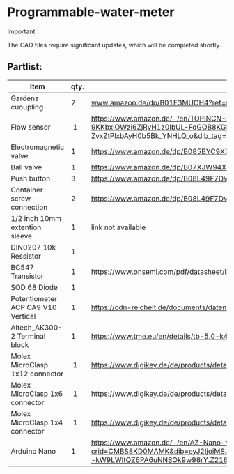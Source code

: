 # Programmable-water-meter 

>[!important]
>The CAD files require significant updates, which will be completed shortly.


## Partlist: 
Item | qty.| link
---|---|---
Gardena cuoupling | 2 | www.amazon.de/dp/B01E3MUOH4?ref=ppx_yo2ov_dt_b_fed_asin_title
Flow sensor | 1 | https://www.amazon.de/-/en/TOPINCN-Sensor-Switch-Copper-Effect/dp/B0995PM8ZR/ref=sr_1_21?crid=2EVVRC2PN3TLU&dib=eyJ2IjoiMSJ9.y8HN1IBEflR142VhDE9ZKi-wtxuQrJRm3xZzoUFJtRYhMubwsNMIoWOUDuNSySduua4ruMD1smPhkq5gF4RDnMA1Ur5Ya46W93PRkmzgjz95pu4H2YY5_FA-9KKbxiOWzi6ZjRvH1z0IbUL-FqGOB8KGPRWFMNEkWUxbXwoLL_CqAAippDI_oT5ULBg4hgc3ang8f9f4u5BeEnDwqIPmDI82lRlEzL_WFwNvq51ZbKA.9gFFt29FLJBhyt_pY-ZvxZtPlxbAyH0b5Bk_YNHLQ_o&dib_tag=se&keywords=wasser+durchfluss+messer&qid=1730022578&sprefix=wasser+durchfluss+mess%2Caps%2C118&sr=8-21
Electromagnetic valve | 1 | https://www.amazon.de/dp/B085BYC9X2?ref=ppx_yo2ov_dt_b_fed_asin_title&th=1
Ball valve | 1 | https://www.amazon.de/dp/B07XJW94X4?ref=ppx_yo2ov_dt_b_fed_asin_title&th=1
Push button | 3 | https://www.amazon.de/dp/B08L49F7DV?ref=ppx_yo2ov_dt_b_fed_asin_title
Container screw connection | 2 | https://www.amazon.de/dp/B08L49F7DV?ref=ppx_yo2ov_dt_b_fed_asin_title
1/2 inch 10mm extention sleeve | 1 | link not available 
DIN0207 10k Ressistor | 1 |
BC547 Transistor | 1 | https://www.onsemi.com/pdf/datasheet/bc550-d.pdf
SOD 68 Diode | 1 |
Potentiometer ACP CA9 V10 Vertical | 1 | https://cdn-reichelt.de/documents/datenblatt/B400/DS_ACP_CA9.pdf
Altech_AK300-2 Terminal block | 1 |https://www.tme.eu/en/details/tb-5.0-k45-2p/pcb-terminal-blocks/ptr-messtechnik/ak300-2-5-0-grau/
Molex MicroClasp 1x12 connector | 1 | https://www.digikey.de/de/products/detail/molex/0559321230/3263403
Molex MicroClasp 1x6 connector | 1 | https://www.digikey.de/de/products/detail/molex/0559320610/3263390
Molex MicroClasp 1x4 connector | 1 | https://www.digikey.de/de/products/detail/molex/0559320410/3263386
Arduino Nano | 1 |https://www.amazon.de/-/en/AZ-Nano-V3-Board/dp/B01LWSJBTD/ref=sr_1_4?crid=CMBS8KD0MAMK&dib=eyJ2IjoiMSJ9.O2e5j7Gc5VAC3ZyJ7VH5z0UukN_sY8HMthWPykQk9YE49AK1F49yz_uaP8TuCta3J3RwdCaBFuEaTE_qdsOTcz4OBIvZFCvZPwtzFR9YWaLXW5IXjlqmUZ25kY_HRrqfiJi55yVr7OVkRcdSoVCZqVtwDMoiGeH9bdgeQI7AjEX8kBtr29VmpmzneQtevRL6EUHB3VHe8LQ06bQe--kW9LWltQZ6PA6uNNSOk9w98rY.Z216natk4UXFuGNEG-0EMQx3ACY70_GgqOrGGE9VbeI&dib_tag=se&keywords=arduino+nano&qid=1729968800&sprefix=arduino+na%2Caps%2C113&sr=8-4


